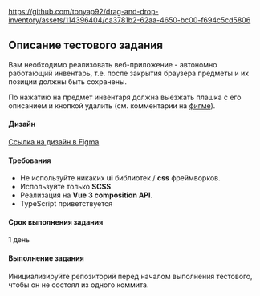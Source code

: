 


https://github.com/tonyap92/drag-and-drop-inventory/assets/114396404/ca3781b2-62aa-4650-bc00-f694c5cd5806


## Описание тестового задания

Вам необходимо реализовать веб-приложение - автономно работающий инвентарь, т.е. после закрытия браузера предметы и их позиции должны быть сохранены.

По нажатию на предмет инвентаря должна выезжать плашка с его описанием и кнопкой удалить (см. комментарии на [фигме](https://www.figma.com/file/ziQM2VcgY1D7UnX937cSEO/Vue-Test-Task)).

#### Дизайн

[Ссылка на дизайн в Figma](https://www.figma.com/file/ziQM2VcgY1D7UnX937cSEO/Vue-Test-Task)

#### Требования

- Не используйте никаких **ui** библиотек / **css** фреймворков.
- Используйте только **SCSS**.
- Реализация на **Vue 3 composition API**.
- TypeScript приветствуется

#### Срок выполнения задания

1 день

#### Выполнение задания

Инициализируйте репозиторий перед началом выполнения тестового, чтобы он не состоял из одного коммита.
